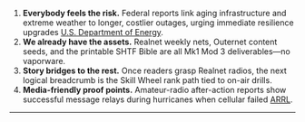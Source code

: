 1. **Everybody feels the risk.** Federal reports link aging infrastructure and extreme weather to longer, costlier outages, urging immediate resilience upgrades [U.S. Department of Energy](https://www.energy.gov/sites/default/files/2024-08/EXEC-2023-003585%20-%20Congressional%20Report%20on%20Preventing%20Outages%20and%20Enhancing%20the%20Resilience%20of%20the%20Electric%20Grid_sb-S1_7.1.pdf?utm_source=chatgpt.com).  
2. **We already have the assets.** Realnet weekly nets, Outernet content seeds, and the printable SHTF Bible are all Mk1 Mod 3 deliverables—no vaporware.  
3. **Story bridges to the rest.** Once readers grasp Realnet radios, the next logical breadcrumb is the Skill Wheel rank path tied to on-air drills.  
4. **Media-friendly proof points.** Amateur-radio after-action reports show successful message relays during hurricanes when cellular failed [ARRL](https://www.arrl.org/files/file/Public%20Service/ARES/2017%20Hurricane%20Season%20AAR.pdf?utm_source=chatgpt.com).  
---